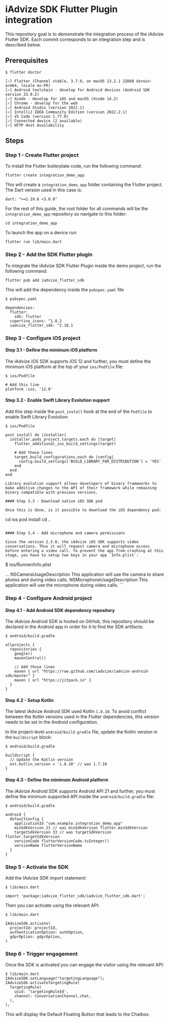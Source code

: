 # iAdvize SDK Flutter Plugin integration

This repository goal is to demonstrate the integration process of the iAdvize Flutter SDK.
Each commit corresponds to an integration step and is described below.

## Prerequisites

```
$ flutter doctor

[✓] Flutter (Channel stable, 3.7.9, on macOS 13.2.1 22D68 darwin-arm64, locale en-FR)
[✓] Android toolchain - develop for Android devices (Android SDK version 33.0.2)
[✓] Xcode - develop for iOS and macOS (Xcode 14.2)
[✓] Chrome - develop for the web
[✓] Android Studio (version 2022.1)
[✓] IntelliJ IDEA Community Edition (version 2022.2.1)
[✓] VS Code (version 1.77.0)
[✓] Connected device (2 available)
[✓] HTTP Host Availability
```

## Steps

### Step 1 - Create Flutter project

To install the Flutter boilerplate code, run the following command:

```
flutter create integration_demo_app
```

This will create a `integration_demo_app` folder containing the Flutter project.
The Dart version used in this case is:

```
dart: ">=2.19.6 <3.0.0"
```

For the rest of this guide, the root folder for all commands will be the `integration_demo_app` repository so navigate to this folder:

```
cd integration_demo_app
```

To launch the app on a device run:

```
flutter run lib/main.dart
```

### Step 2 - Add the SDK Flutter plugin

To integrate the iAdvize SDK Flutter Plugin inside the demo project, run the following command:

```
flutter pub add iadvize_flutter_sdk
```

This will add the dependency inside the `pubspec.yaml` file

```
$ pubspec.yaml

dependencies:
  flutter:
    sdk: flutter
  cupertino_icons: ^1.0.2
  iadvize_flutter_sdk: ^2.10.1
```

### Step 3 - Configure iOS project

#### Step 3.1 - Define the minimum iOS platform

The iAdvize iOS SDK supports iOS 12 and further, you must define the minimum iOS platform at the top of your `ios/Podfile` file:

```
$ ios/Podfile

# Add this line
platform :ios, '12.0'
```

#### Step 3.2 - Enable Swift Library Evolution support

Add this step inside the `post_install` hook at the end of the `Podfile` to enable Swift Library Evolution:

```
$ ios/Podfile

post_install do |installer|
  installer.pods_project.targets.each do |target|
    flutter_additional_ios_build_settings(target)

    # Add those lines
    target.build_configurations.each do |config|
      config.build_settings['BUILD_LIBRARY_FOR_DISTRIBUTION'] = 'YES'
    end
  end
end

Library evolution support allows developers of binary frameworks to make additive changes to the API of their framework while remaining binary compatible with previous versions.

#### Step 3.3 - Download native iOS SDK pod

Once this is done, is it possible to download the iOS dependency pod:

```
cd ios
pod install
cd ..
```

#### Step 3.4 - Add microphone and camera permissions

Since the version 2.5.0, the iAdvize iOS SDK supports video conversations. Thus it will request camera and microphone access before entering a video call. To prevent the app from crashing at this stage, you have to setup two keys in your app `Info.plist`:

```
$ ios/Runner/Info.plist

<?xml version="1.0" encoding="UTF-8"?>
<!DOCTYPE plist PUBLIC "-//Apple//DTD PLIST 1.0//EN" "http://www.apple.com/DTDs/PropertyList-1.0.dtd">
<plist version="1.0">
  <dict>
    ...
    <key>NSCameraUsageDescription</key>
    <string>This application will use the camera to share photos and during video calls.</string>
    <key>NSMicrophoneUsageDescription</key>
    <string>This application will use the microphone during video calls.</string>
  </dict>
</plist>
```

### Step 4 - Configure Android project

#### Step 4.1 - Add Android SDK dependency repository

The iAdvize Android SDK is hosted on GitHub, this repository should be declared in the Android app in order for it to find the SDK artifacts:

```
$ android/build.gradle

allprojects {
  repositories {
    google()
    mavenCentral()

    // Add those lines
    maven { url "https://raw.github.com/iadvize/iadvize-android-sdk/master" }
    maven { url "https://jitpack.io" }
  }
}
```

#### Step 4.2 - Setup Kotlin

The latest iAdvize Android SDK used Kotlin `1.8.10`. To avoid conflict between the Kotlin versions used in the Flutter dependencies, this version needs to be set in the Android configuration.

In the project-level `android/build.gradle` file, update the Kotlin version in the `buildscript` block:

```
$ android/build.gradle

buildscript {
  // Update the Kotlin version
  ext.kotlin_version = '1.8.10' // was 1.7.10
}
```

#### Step 4.3 - Define the minimum Android platform

The iAdvize Android SDK supports Android API 21 and further, you must define the minimum supported API inside the `android/build.gradle` file:

```
$ android/build.gradle

android {
  defaultConfig {
    applicationId "com.example.integration_demo_app"
    minSdkVersion 21 // was minSdkVersion flutter.minSdkVersion
    targetSdkVersion 33 // was targetSdkVersion flutter.targetSdkVersion
    versionCode flutterVersionCode.toInteger()
    versionName flutterVersionName
  }
}
```

### Step 5 - Activate the SDK

Add the IAdvize SDK import statement:

```
$ lib/main.dart

import 'package:iadvize_flutter_sdk/iadvize_flutter_sdk.dart';
```

Then you can activate using the relevant API:

```
$ lib/main.dart

IAdvizeSdk.activate(
  projectId: projectId,
  authenticationOption: authOption,
  gdprOption: gdprOption,
)
```

### Step 6 - Trigger engagement

Once the SDK is activated you can engage the visitor using the relevant API:

```
$ lib/main.dart
IAdvizeSDK.setLanguage("targetingLanguage");
IAdvizeSdk.activateTargetingRule(
  TargetingRule(
    uuid: 'targetingRuleId',
    channel: ConversationChannel.chat,
  ),
);
```

This will display the Default Floating Button that leads to the Chatbox.
